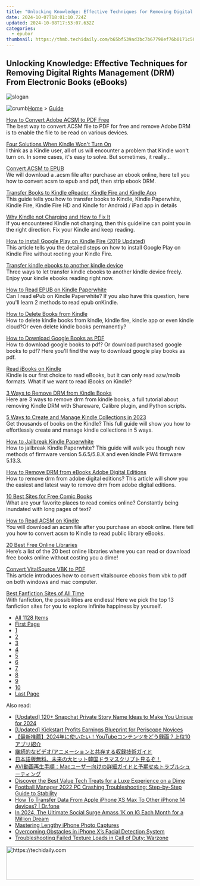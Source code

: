 ```yaml
---
title: "Unlocking Knowledge: Effective Techniques for Removing Digital Rights Management (DRM) From Electronic Books (eBooks)"
date: 2024-10-07T18:01:10.724Z
updated: 2024-10-08T17:53:07.632Z
categories:
  - epubor
thumbnail: https://thmb.techidaily.com/b65bf539ad3bc7b67798ef76b0171c5880f30454ab3ea8bd7a6f0e0d486378c6.jpg
---
```


## Unlocking Knowledge: Effective Techniques for Removing Digital Rights Management (DRM) From Electronic Books (eBooks)

![slogan](http://www.epubor.com/images/guide-banner-word.png)

![crumb](http://www.epubor.com/images/ol_home.png)[Home](https://tools.techidaily.com/epubor/products/) \> [Guide](https://tools.techidaily.com/epubor/products/)

[How to Convert Adobe ACSM to PDF Free](https://tools.techidaily.com/epubor/products/)  
 The best way to convert ACSM file to PDF for free and remove Adobe DRM is to enable the file to be read on various devices.

[Four Solutions When Kindle Won't Turn On](https://tools.techidaily.com/epubor/products/)  
 I think as a Kindle user, all of us will encounter a problem that Kindle won't turn on. In some cases, it's easy to solve. But sometimes, it really...

[Convert ACSM to EPUB](https://tools.techidaily.com/epubor/products/)  
 We will download a .acsm file after purchase an ebook online, here tell you how to convert acsm to epub and pdf, then strip ebook DRM.

[Transfer Books to Kindle eReader, Kindle Fire and Kindle App](https://tools.techidaily.com/epubor/transfer/)  
 This guide tells you how to transfer books to Kindle, Kindle Paperwhite, Kindle Fire, Kindle Fire HD and Kindle for Android / iPad app in details

[Why Kindle not Charging and How to Fix It](https://tools.techidaily.com/epubor/products/)  
 If you encountered Kindle not charging, then this guideline can point you in the right direction. Fix your Kindle and keep reading.

[How to install Google Play on Kindle Fire (2019 Updated)](https://tools.techidaily.com/epubor/products/)  
 This article tells you the detailed steps on how to install Google Play on Kindle Fire without rooting your Kindle Fire.

[Transfer kindle ebooks to another kindle device](https://tools.techidaily.com/epubor/products/)  
 Three ways to let transfer kindle ebooks to another kindle device freely. Enjoy your kindle ebooks reading right now.

[How to Read EPUB on Kindle Paperwhite](https://tools.techidaily.com/epubor/products/)  
 Can I read ePub on Kindle Paperwhite? If you also have this question, here you'll learn 2 methods to read epub onKindle.

[How to Delete Books from Kindle](https://tools.techidaily.com/epubor/products/)  
 How to delete kindle books from kindle, kindle fire, kindle app or even kindle cloud?Or even delete kindle books permanently?

[How to Download Google Books as PDF](https://tools.techidaily.com/epubor/products/)  
 How to download google books to pdf? Or download purchased google books to pdf? Here you'll find the way to download google play books as pdf.

[Read iBooks on Kindle](https://tools.techidaily.com/epubor/products/)  
 Kindle is our first choice to read eBooks, but it can only read azw/moib formats. What if we want to read iBooks on Kindle?

[3 Ways to Remove DRM from Kindle Books](https://tools.techidaily.com/epubor/products/)  
 Here are 3 ways to remove drm from kindle books, a full tutorial about removing Kindle DRM with Shareware, Calibre plugin, and Python scripts.

[5 Ways to Create and Manage Kindle Collections in 2023](https://tools.techidaily.com/epubor/products/)  
 Get thousands of books on the Kindle? This full guide will show you how to effortlessly create and manage kindle collections in 5 ways.

[How to Jailbreak Kindle Paperwhite](https://tools.techidaily.com/epubor/products/)  
 How to jailbreak Kindle Paperwhite? This guide will walk you though new methods of firmware version 5.6.5/5.8.X and even kindle PW4 firmware 5.13.3.

[How to Remove DRM from eBooks Adobe Digital Editions](https://tools.techidaily.com/epubor/products/)  
 How to remove drm from adobe digital editions? This article will show you the easiest and latest way to remove drm from adobe digital editions.

[10 Best Sites for Free Comic Books](https://tools.techidaily.com/epubor/products/)  
 What are your favorite places to read comics online? Constantly being inundated with long pages of text?

[How to Read ACSM on Kindle](https://tools.techidaily.com/epubor/products/)  
 You will download an acsm file after you purchase an ebook online. Here tell you how to convert acsm to Kindle to read public library eBooks.

[20 Best Free Online Libraries](https://tools.techidaily.com/epubor/products/)  
 Here’s a list of the 20 best online libraries where you can read or download free books online without costing you a dime!

[Convert VitalSource VBK to PDF](https://tools.techidaily.com/epubor/products/)  
 This article introduces how to convert vitalsource ebooks from vbk to pdf on both windows and mac computer.

[Best Fanfiction Sites of All Time](https://tools.techidaily.com/epubor/products/)  
 With fanfiction, the possibilities are endless! Here we pick the top 13 fanfiction sites for you to explore infinite happiness by yourself. 

* [All 1128 Items](https://tools.techidaily.com/epubor/products/)
* [First Page](https://tools.techidaily.com/epubor/products/)
* [1](https://tools.techidaily.com/epubor/products/)
* [2](https://tools.techidaily.com/epubor/products/)
* [3](https://tools.techidaily.com/epubor/products/)
* [4](https://tools.techidaily.com/epubor/products/)
* [5](https://tools.techidaily.com/epubor/products/)
* [6](https://tools.techidaily.com/epubor/products/)
* [7](https://tools.techidaily.com/epubor/products/)
* [8](https://tools.techidaily.com/epubor/products/)
* [9](https://tools.techidaily.com/epubor/products/)
* [10](https://tools.techidaily.com/epubor/products/)
* [Last Page](https://tools.techidaily.com/epubor/products/)

<ins class="adsbygoogle"
     style="display:block"
     data-ad-format="autorelaxed"
     data-ad-client="ca-pub-7571918770474297"
     data-ad-slot="1223367746"></ins>

<ins class="adsbygoogle"
     style="display:block"
     data-ad-client="ca-pub-7571918770474297"
     data-ad-slot="8358498916"
     data-ad-format="auto"
     data-full-width-responsive="true"></ins>

<span class="atpl-alsoreadstyle">Also read:</span>
<div><ul>
<li><a href="https://snapchat-videos.techidaily.com/updated-120plus-snapchat-private-story-name-ideas-to-make-you-unique-for-2024/"><u>[Updated] 120+ Snapchat Private Story Name Ideas to Make You Unique for 2024</u></a></li>
<li><a href="https://extra-skills.techidaily.com/updated-kickstart-profits-earnings-blueprint-for-periscope-novices/"><u>[Updated] Kickstart Profits Earnings Blueprint for Periscope Novices</u></a></li>
<li><a href="https://solve-luxury.techidaily.com/2024youtube10/"><u>【最新推薦】2024年に使いたい！YouTubeコンテンツをどう録画？上位10アプリ紹介</u></a></li>
<li><a href="https://solve-luxury.techidaily.com/57az57aa55qe44gq44ot44oh44kqlplusocouodiplusodoeodvooctplusodpplusodsplusobqowfsewtmoobmeocipluswpjummsuakgoihkplusocroocpoodiq/"><u>継続的なビデオ/アニメーションと共存する収録技術ガイド</u></a></li>
<li><a href="https://solve-luxury.techidaily.com/5pel5pys6kqe54mi54sh5paz44cb5pyq5p2l44gu5asn44os44od44oi6zplust5zu944oj44op44oe44k544kv44oq44ox44oi6kal44kl44ge77yb/"><u>日本語版無料、未来の大ヒット韓国ドラマスクリプト見るぞ！</u></a></li>
<li><a href="https://solve-luxury.techidaily.com/avimac/"><u>AVI動画再生手順：Macユーザー向けの詳細ガイドと予期せぬトラブルシューティング</u></a></li>
<li><a href="https://technical-tips.techidaily.com/1722886900665-discover-the-best-value-tech-treats-for-a-luxe-experience-on-a-dime/"><u>Discover the Best Value Tech Treats for a Luxe Experience on a Dime</u></a></li>
<li><a href="https://win-solutions.techidaily.com/football-manager-2022-pc-crashing-troubleshooting-step-by-step-guide-to-stability/"><u>Football Manager 2022 PC Crashing Troubleshooting: Step-by-Step Guide to Stability</u></a></li>
<li><a href="https://techidaily.com/how-to-transfer-data-from-apple-iphone-xs-max-to-other-iphone-14-devices-drfone-by-drfone-transfer-data-from-ios-transfer-data-from-ios/"><u>How To Transfer Data From Apple iPhone XS Max To Other iPhone 14 devices? | Dr.fone</u></a></li>
<li><a href="https://instagram-clips.techidaily.com/in-2024-the-ultimate-social-surge-amass-1k-on-ig-each-month-for-a-million-dream/"><u>In 2024, The Ultimate Social Surge Amass 1K on IG Each Month for a Million Dream</u></a></li>
<li><a href="https://extra-resources.techidaily.com/mastering-lengthy-iphone-photo-captures/"><u>Mastering Lengthy iPhone Photo Captures</u></a></li>
<li><a href="https://fox-glue.techidaily.com/overcoming-obstacles-in-iphone-xs-facial-detection-system/"><u>Overcoming Obstacles in iPhone X’s Facial Detection System</u></a></li>
<li><a href="https://win-blog.techidaily.com/troubleshooting-failed-texture-loads-in-call-of-duty-warzone/"><u>Troubleshooting Failed Texture Loads in Call of Duty: Warzone</u></a></li>
</ul></div>

<!-- affiliate ads begin -->
<a href="https://appsumo.8odi.net/c/5597632/2144297/7443" target="_top" id="2144297">
  <img src="//a.impactradius-go.com/display-ad/7443-2144297" border="0" alt="https://techidaily.com" width="600" height="90"/>
</a>
<img height="0" width="0" src="https://appsumo.8odi.net/i/5597632/2144297/7443" style="position:absolute;visibility:hidden;" border="0" />
<!-- affiliate ads end -->

